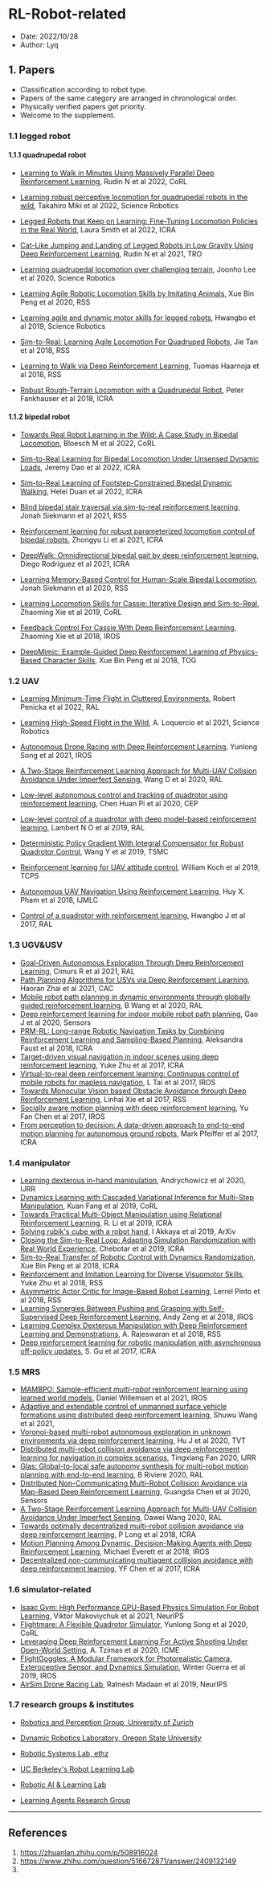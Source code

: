 # RL-Robot-related

* Date: 2022/10/28
* Author: Lyq

## 1. Papers

* Classification according to robot type.
* Papers of the same category are arranged in chronological order.
* Physically verified papers get priority.
* Welcome to the supplement.

### 1.1 legged robot

#### 1.1.1 quadrupedal robot

* [Learning to Walk in Minutes Using Massively Parallel Deep Reinforcement Learning](https://proceedings.mlr.press/v164/rudin22a.html), Rudin N et al 2022, CoRL
* [Learning robust perceptive locomotion for quadrupedal robots in the wild](https://www.science.org/doi/abs/10.1126/scirobotics.abk2822), Takahiro Miki et al 2022, Science Robotics
* [Legged Robots that Keep on Learning: Fine-Tuning Locomotion Policies in the Real World](https://www.semanticscholar.org/paper/35efc3a4c5f64d96ded6daea692f3935c96f0415), Laura Smith et al 2022, ICRA
* [Cat-Like Jumping and Landing of Legged Robots in Low Gravity Using Deep Reinforcement Learning](https://www.semanticscholar.org/paper/7e8186146b95337d24d28dda05cab886621cdf8c), Rudin N et al 2021, TRO
* [Learning quadrupedal locomotion over challenging terrain](https://www.semanticscholar.org/paper/eadbe2e4f9de47dd357589cf59e3d1f0199e5075), Joonho Lee et al 2020, Science Robotics

* [Learning Agile Robotic Locomotion Skills by Imitating Animals](https://arxiv.org/abs/2004.00784), Xue Bin Peng et al 2020, RSS

* [Learning agile and dynamic motor skills for legged robots](https://www.science.org/doi/full/10.1126/scirobotics.aau5872), Hwangbo et al 2019, Science Robotics

* [Sim-to-Real: Learning Agile Locomotion For Quadruped Robots](https://www.semanticscholar.org/paper/4d3b69bdcd1d325d29badc6a38f2d6cc504fe7d1), Jie Tan et al 2018, RSS

* [Learning to Walk via Deep Reinforcement Learning](https://www.semanticscholar.org/paper/2ed619fbc7902155d54f6f21da16ad6c120eac63), Tuomas Haarnoja et al 2018, RSS

* [Robust Rough-Terrain Locomotion with a Quadrupedal Robot](https://ieeexplore.ieee.org/abstract/document/8460731), Peter Fankhauser et al 2018, ICRA

#### 1.1.2 bipedal robot

* [Towards Real Robot Learning in the Wild: A Case Study in Bipedal Locomotion](https://proceedings.mlr.press/v164/bloesch22a.html), Bloesch M et al 2022, CoRL
* [Sim-to-Real Learning for Bipedal Locomotion Under Unsensed Dynamic Loads](https://arxiv.org/abs/2204.04340), Jeremy Dao et al 2022, ICRA
* [Sim-to-Real Learning of Footstep-Constrained Bipedal Dynamic Walking](https://arxiv.org/abs/2203.07589), Helei Duan et al 2022, ICRA
* [Blind bipedal stair traversal via sim-to-real reinforcement learning](https://arxiv.org/abs/2105.08328), Jonah Siekmann et al 2021, RSS
* [Reinforcement learning for robust parameterized locomotion control of bipedal robots](https://ieeexplore.ieee.org/abstract/document/9560769), Zhongyu Li et al 2021, ICRA
* [DeepWalk: Omnidirectional bipedal gait by deep reinforcement learning](https://ieeexplore.ieee.org/abstract/document/9561717), Diego Rodriguez et al 2021, ICRA
* [Learning Memory-Based Control for Human-Scale Bipedal Locomotion](https://arxiv.org/abs/2006.02402), Jonah Siekmann et al 2020, RSS
* [Learning Locomotion Skills for Cassie: Iterative Design and Sim-to-Real](https://www.semanticscholar.org/paper/719068eb8b8c9ab8552ec3e82c1b1088a9eacdce), Zhaoming Xie et al 2019, CoRL
* [Feedback Control For Cassie With Deep Reinforcement Learning](https://www.semanticscholar.org/paper/e3bcefbcba308934dd1d843102e2b82c7239d56d), Zhaoming Xie et al 2018, IROS

* [DeepMimic: Example-Guided Deep Reinforcement Learning of Physics-Based Character Skills](https://www.semanticscholar.org/paper/1b9ce6abc0f3024b88fcd4dbd0c10cf5bcf7d38d), Xue Bin Peng et al 2018, TOG

### 1.2 UAV

* [Learning Minimum-Time Flight in Cluttered Environments](https://rpg.ifi.uzh.ch/docs/RAL_IROS22_Penicka.pdf), Robert Penicka et al 2022, RAL

* [Learning High-Speed Flight in the Wild](https://rpg.ifi.uzh.ch/AgileAutonomy.html), A. Loquercio et al 2021, Science Robotics

* [Autonomous Drone Racing with Deep Reinforcement Learning](https://rpg.ifi.uzh.ch/docs/IROS21_Yunlong.pdf), Yunlong Song et al 2021, IROS

* [A Two-Stage Reinforcement Learning Approach for Multi-UAV Collision Avoidance Under Imperfect Sensing](https://ieeexplore.ieee.org/abstract/document/9001167), Wang D et al 2020, RAL

* [Low-level autonomous control and tracking of quadrotor using reinforcement learning](https://www.sciencedirect.com/science/article/pii/S0967066119301923), Chen Huan Pi et al 2020, CEP

* [Low-level control of a quadrotor with deep model-based reinforcement learning](https://ieeexplore.ieee.org/abstract/document/8769882/), Lambert N O et al 2019, RAL

* [Deterministic Policy Gradient With Integral Compensator for Robust Quadrotor Control](https://ieeexplore.ieee.org/abstract/document/8600717/), Wang Y et al 2019, TSMC

* [Reinforcement learning for UAV attitude control](https://dl.acm.org/doi/abs/10.1145/3301273), William Koch et al 2019, TCPS

* [Autonomous UAV Navigation Using Reinforcement Learning](https://arxiv.org/abs/1801.05086), Huy X. Pham et al 2018, IJMLC

* [Control of a quadrotor with reinforcement learning](https://ieeexplore.ieee.org/abstract/document/7961277/), Hwangbo J et al 2017, RAL

### 1.3 UGV&USV

* [Goal-Driven Autonomous Exploration Through Deep Reinforcement Learning](https://ieeexplore.ieee.org/document/9645287/), Cimurs R et al 2021, RAL
* [Path Planning Algorithms for USVs via Deep Reinforcement Learning](https://www.semanticscholar.org/paper/Path-Planning-Algorithms-for-USVs-via-Deep-Learning-Zhai-Wang/b7d3afecf5ea672621b1f96d28ea7542c02afc1a), Haoran Zhai et al 2021, CAC
* [Mobile robot path planning in dynamic environments through globally guided reinforcement learning](https://ieeexplore.ieee.org/abstract/document/9205217/), B Wang et al 2020, RAL
* [Deep reinforcement learning for indoor mobile robot path planning](https://www.mdpi.com/838810), Gao J et al 2020, Sensors
* [PRM-RL: Long-range Robotic Navigation Tasks by Combining Reinforcement Learning and Sampling-Based Planning](https://www.semanticscholar.org/paper/PRM-RL%3A-Long-range-Robotic-Navigation-Tasks-by-and-Faust-Ramirez/551c60bd9178a199c20723122cd26ddd9c0c93b6), Aleksandra Faust et al 2018, ICRA
* [Target-driven visual navigation in indoor scenes using deep reinforcement learning](https://www.semanticscholar.org/paper/Target-driven-visual-navigation-in-indoor-scenes-Zhu-Mottaghi/7af7f2f539cd3479faae4c66bbef49b0f66202fa), Yuke Zhu et al 2017, ICRA
* [Virtual-to-real deep reinforcement learning: Continuous control of mobile robots for mapless navigation](https://www.semanticscholar.org/paper/Virtual-to-real-deep-reinforcement-learning%3A-of-for-Tai-Paolo/799c0e461332570ecde97e13266fecde8476efe3), L Tai et al 2017, IROS
* [Towards Monocular Vision based Obstacle Avoidance through Deep Reinforcement Learning](https://www.semanticscholar.org/paper/Towards-Monocular-Vision-based-Obstacle-Avoidance-Xie-Wang/eab2c0bb3eda3b2c37b379e574a645d52ec264ef), Linhai Xie et al 2017, RSS
* [Socially aware motion planning with deep reinforcement learning](https://www.semanticscholar.org/paper/Socially-aware-motion-planning-with-deep-learning-Chen-Everett/fe2ef22089712fcff33a77761860a10b7834da47), Yu Fan Chen et al 2017, IROS
* [From perception to decision: A data-driven approach to end-to-end motion planning for autonomous ground robots](https://www.semanticscholar.org/paper/From-perception-to-decision%3A-A-data-driven-approach-Pfeiffer-Schaeuble/aa0b2517c1555fc5b3885723959f7ac950ba1626), Mark Pfeiffer et al 2017, ICRA

### 1.4 manipulator

* [Learning dexterous in-hand manipulation](https://journals.sagepub.com/doi/abs/10.1177/0278364919887447), Andrychowicz et al 2020, IJRR
* [Dynamics Learning with Cascaded Variational Inference for Multi-Step Manipulation](https://www.semanticscholar.org/paper/Dynamics-Learning-with-Cascaded-Variational-for-Fang-Zhu/1674008abd47f1ce1e894c672074a47ee6c3288c), Kuan Fang et al 2019, CoRL
* [Towards Practical Multi-Object Manipulation using Relational Reinforcement Learning](https://link.zhihu.com/?target=https%3A//richardrl.github.io/relational-rl/), R. Li et al 2019, ICRA
* [Solving rubik's cube with a robot hand](https://arxiv.org/abs/1910.07113), I Akkaya et al 2019, ArXiv
* [Closing the Sim-to-Real Loop: Adapting Simulation Randomization with Real World Experience](https://www.semanticscholar.org/paper/b2174399c04a7d894bcd2dc7848a35aed4c67f80), Chebotar et al 2019, ICRA
* [Sim-to-Real Transfer of Robotic Control with Dynamics Randomization](https://www.semanticscholar.org/paper/0af8cdb71ce9e5bf37ad2a11f05af293cfe62172), Xue Bin Peng et al 2018, ICRA
* [Reinforcement and Imitation Learning for Diverse Visuomotor Skills](https://www.semanticscholar.org/paper/d356a5603f14c7a6873272774782d7812871f952), Yuke Zhu et al 2018, RSS
* [Asymmetric Actor Critic for Image-Based Robot Learning](https://www.semanticscholar.org/paper/Asymmetric-Actor-Critic-for-Image-Based-Robot-Pinto-Andrychowicz/cee949487d13d0b64c4ef21b66ece96eb08472b3), Lerrel Pinto et al 2018, RSS
* [Learning Synergies Between Pushing and Grasping with Self-Supervised Deep Reinforcement Learning](https://ieeexplore.ieee.org/document/8593986/), Andy Zeng et al 2018, IROS
* [Learning Complex Dexterous Manipulation with Deep Reinforcement Learning and Demonstrations](https://www.semanticscholar.org/paper/Learning-Complex-Dexterous-Manipulation-with-Deep-Rajeswaran-Kumar/e010ba3ff5744604cdbfe44a733e2a98649ee907), A. Rajeswaran et al 2018, RSS
* [Deep reinforcement learning for robotic manipulation with asynchronous off-policy updates](https://www.semanticscholar.org/paper/Deep-reinforcement-learning-for-robotic-with-Gu-Holly/e37b999f0c96d7136db07b0185b837d5decd599a), S. Gu et al 2017, ICRA

### 1.5 MRS

* [MAMBPO: Sample-efficient *multi*-*robot* reinforcement learning using learned world models](https://www.semanticscholar.org/paper/MAMBPO%3A-Sample-efficient-multi-robot-reinforcement-Willemsen-Coppola/b7cb2bb1c116efd825d391c6e17028f51770cac7), Daniel Willemsen et al 2021, IROS
* [Adaptive and extendable control of unmanned surface vehicle formations using distributed deep reinforcement learning](https://www.semanticscholar.org/paper/Adaptive-and-extendable-control-of-unmanned-surface-Wang-Ma/f1880a9a9d3080c516be80b0bc7a6d4c9fcdd137), Shuwu Wang et al 2021, 
* [Voronoi-based multi-robot autonomous exploration in unknown environments via deep reinforcement learning](https://ieeexplore.ieee.org/abstract/document/9244647/), Hu J et al 2020, TVT
* [Distributed multi-robot collision avoidance via deep reinforcement learning for navigation in complex scenarios](https://www.semanticscholar.org/paper/Distributed-multi-robot-collision-avoidance-via-for-Fan-Long/3c7a22a6e60a8adbfff34bc55cb07f6429b9e522), Tingxiang Fan 2020, IJRR
* [Glas: Global-to-local safe autonomy synthesis for multi-robot motion planning with end-to-end learning](https://ieeexplore.ieee.org/abstract/document/9091314/), B Riviere 2020, RAL
* [Distributed Non-Communicating Multi-Robot Collision Avoidance via Map-Based Deep Reinforcement Learning](https://www.semanticscholar.org/paper/Distributed-Non-Communicating-Multi-Robot-Collision-Chen-Yao/b013a5f87a6966dc7fdb0f62bab2c88c52e3f9f5), Guangda Chen et al 2020, Sensors
* [A Two-Stage Reinforcement Learning Approach for Multi-UAV Collision Avoidance Under Imperfect Sensing](https://www.semanticscholar.org/paper/A-Two-Stage-Reinforcement-Learning-Approach-for-Wang-Fan/b6a2741002714cbe3e069ab21e74cdea8ba35806), Dawei Wang 2020, RAL
* [Towards optimally decentralized multi-robot collision avoidance via deep reinforcement learning](https://ieeexplore.ieee.org/abstract/document/8461113/), P Long et al 2018, ICRA
* [Motion Planning Among Dynamic, Decision-Making Agents with Deep Reinforcement Learning](https://www.semanticscholar.org/paper/Motion-Planning-Among-Dynamic%2C-Decision-Making-with-Everett-Chen/f3161b75de1e37b0591f250068b676ea72d1ba22), Michael Everett et al 2018, IROS
* [Decentralized non-communicating multiagent collision avoidance with deep reinforcement learning](https://ieeexplore.ieee.org/abstract/document/7989037/), YF Chen et al 2017, ICRA

### 1.6 simulator-related

* [Isaac Gym: High Performance GPU-Based Physics Simulation For Robot Learning](https://www.semanticscholar.org/paper/49142e3e381c0dc7fee0049ea41d2ef02c0340d7), Viktor Makoviychuk et al 2021, NeurIPS
* [Flightmare: A Flexible Quadrotor Simulator](https://rpg.ifi.uzh.ch/docs/CoRL20_Yunlong.pdf), Yunlong Song et al 2020, CoRL
* [Leveraging Deep Reinforcement Learning For Active Shooting Under Open-World Setting](https://link.zhihu.com/?target=https%3A//ieeexplore.ieee.org/abstract/document/9102966), A. Tzimas et al 2020, ICME
* [FlightGoggles: A Modular Framework for Photorealistic Camera, Exteroceptive Sensor, and Dynamics Simulation](https://ieeexplore.ieee.org/abstract/document/8968116/), Winter Guerra et al 2019, IROS 
* [AirSim Drone Racing Lab](http://proceedings.mlr.press/v123/madaan20a.html), Ratnesh Madaan et al 2019, NeurIPS

### 1.7 research groups & institutes

* [Robotics and Perception Group, University of Zurich](https://rpg.ifi.uzh.ch/)

* [Dynamic Robotics Laboratory, Oregon State University](https://mime.oregonstate.edu/research/drl/ )

* [Robotic Systems Lab, ethz](https://rsl.ethz.ch/)

* [UC Berkeley's Robot Learning Lab](https://rll.berkeley.edu/)

* [Robotic AI & Learning Lab](http://rail.eecs.berkeley.edu/)

* [Learning Agents Research Group](https://www.cs.utexas.edu/~pstone/index.shtml)



---

## References

1. https://zhuanlan.zhihu.com/p/508916024
2. https://www.zhihu.com/question/516672871/answer/2409132149
3. 